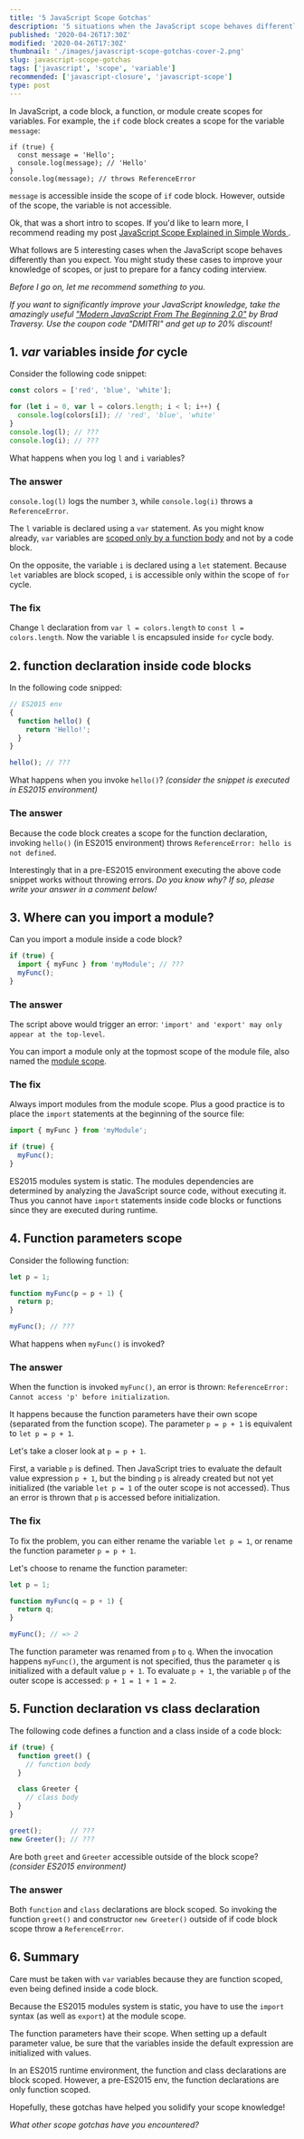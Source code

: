 ```yaml
---
title: '5 JavaScript Scope Gotchas'
description: '5 situations when the JavaScript scope behaves differently than you expect.'
published: '2020-04-26T17:30Z'
modified: '2020-04-26T17:30Z'
thumbnail: './images/javascript-scope-gotchas-cover-2.png'
slug: javascript-scope-gotchas
tags: ['javascript', 'scope', 'variable']
recommended: ['javascript-closure', 'javascript-scope']
type: post
---
```


In JavaScript, a code block, a function, or module create scopes for variables. For example, the `if` code block creates a scope for the variable `message`:

```javascript{2,4}
if (true) {
  const message = 'Hello';
  console.log(message); // 'Hello'
}
console.log(message); // throws ReferenceError
```

`message` is accessible inside the scope of `if` code block. However, outside of the scope, the variable is not accessible.  

Ok, that was a short intro to scopes. If you'd like to learn more, I recommend reading my post [JavaScript Scope Explained in Simple Words
](/javascript-scope/).  

What follows are 5 interesting cases when the JavaScript scope behaves differently than you expect. You might study these cases to improve your knowledge of scopes, or just to prepare for a fancy coding interview.  

*Before I go on, let me recommend something to you.* 

*If you want to significantly improve your JavaScript knowledge, take the  amazingly useful ["Modern JavaScript From The Beginning 2.0"](https://www.traversymedia.com/a/2147528886/FqXWyazh) by Brad Traversy. Use the coupon code "DMITRI" and get up to 20% discount!*

## 1. *var* variables inside *for* cycle

Consider the following code snippet:

```javascript
const colors = ['red', 'blue', 'white'];

for (let i = 0, var l = colors.length; i < l; i++) {
  console.log(colors[i]); // 'red', 'blue', 'white'
}
console.log(l); // ???
console.log(i); // ???
```

What happens when you log `l` and `i` variables?  

### The answer

`console.log(l)` logs the number `3`, while `console.log(i)` throws a `ReferenceError`.  

The `l` variable is declared using a `var` statement. As you might know already, `var` variables are [scoped only by a function body](/javascript-scope/#21-var-is-not-block-scoped) and not by a code block.  

On the opposite, the variable `i` is declared using a `let` statement. Because `let` variables are block scoped, `i` is accessible only within the scope of `for` cycle.  

### The fix

Change `l` declaration from `var l = colors.length` to `const l = colors.length`. Now the variable `l` is encapsuled inside `for` cycle body.  

## 2. function declaration inside code blocks

In the following code snipped:
```javascript
// ES2015 env
{
  function hello() {
    return 'Hello!';
  }
}

hello(); // ???
```

What happens when you invoke `hello()`? *(consider the snippet is executed in ES2015 environment)*

### The answer

Because the code block creates a scope for the function declaration, invoking `hello()` (in ES2015 environment) throws `ReferenceError: hello is not defined`. 

Interestingly that in a pre-ES2015 environment executing the above code snippet works without throwing errors. *Do you know why? If so, please write your answer in a comment below!*

## 3. Where can you import a module?

Can you import a module inside a code block?

```javascript
if (true) {
  import { myFunc } from 'myModule'; // ???
  myFunc();
}
```

### The answer

The script above would trigger an error: `'import' and 'export' may only appear at the top-level`. 

You can import a module only at the topmost scope of the module file, also named the [module scope](/javascript-scope/#4-module-scope).  

### The fix

Always import modules from the module scope. Plus a good practice is to place the `import` statements at the beginning of the source file:  

```javascript
import { myFunc } from 'myModule';

if (true) {
  myFunc();
}
```

ES2015 modules system is static. The modules dependencies are determined by analyzing the JavaScript source code, without executing it. Thus you cannot have `import` statements inside code blocks or functions since they are executed during runtime.  

## 4. Function parameters scope

Consider the following function:

```javascript
let p = 1;

function myFunc(p = p + 1) {
  return p;
}

myFunc(); // ???
```

What happens when `myFunc()` is invoked?

### The answer

When the function is invoked `myFunc()`, an error is thrown: `ReferenceError: Cannot access 'p' before initialization`.  

It happens because the function parameters have their own scope (separated from the function scope). The parameter `p = p + 1` is equivalent to `let p = p + 1`.  

Let's take a closer look at `p = p + 1`. 

First, a variable `p` is defined. Then JavaScript tries to evaluate the default value expression `p + 1`, but the binding `p` is already created but not yet initialized (the variable `let p = 1` of the outer scope is not accessed). Thus an error is thrown that `p` is accessed before initialization.  

### The fix

To fix the problem, you can either rename the variable `let p = 1`, or rename the function parameter `p = p + 1`.  

Let's choose to rename the function parameter:

```javascript
let p = 1;

function myFunc(q = p + 1) {
  return q;
}

myFunc(); // => 2
```

The function parameter was renamed from `p` to `q`. When the invocation happens `myFunc()`, the argument is not specified, thus the parameter `q` is initialized with a default value `p + 1`. To evaluate `p + 1`, the variable `p` of the outer scope is accessed: `p + 1 = 1 + 1 = 2`.  

## 5. Function declaration vs class declaration

The following code defines a function and a class inside of a code block:

```javascript
if (true) {
  function greet() {
    // function body
  }

  class Greeter {
    // class body
  }
}

greet();       // ???
new Greeter(); // ???
```

Are both `greet` and `Greeter` accessible outside of the block scope? *(consider ES2015 environment)*

### The answer

Both `function` and `class` declarations are block scoped. So invoking the function `greet()` and constructor `new Greeter()` outside of if code block scope throw a `ReferenceError`.  

## 6. Summary

Care must be taken with `var` variables because they are function scoped, even being defined inside a code block.  

Because the ES2015 modules system is static, you have to use the `import` syntax (as well as `export`) at the module scope. 

The function parameters have their scope. When setting up a default parameter value, be sure that the variables inside the default expression are initialized with values. 

In an ES2015 runtime environment, the function and class declarations are block scoped. However, a pre-ES2015 env, the function declarations are only function scoped.   

Hopefully, these gotchas have helped you solidify your scope knowledge!

*What other scope gotchas have you encountered?*